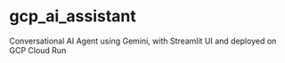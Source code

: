 # gcp_ai_assistant
Conversational AI Agent using Gemini, with Streamlit UI and deployed on GCP Cloud Run
